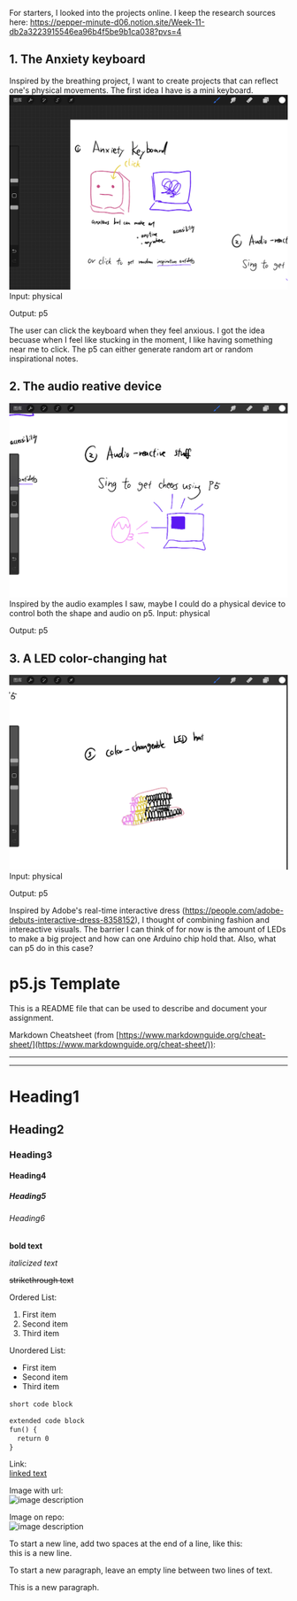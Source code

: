 For starters, I looked into the projects online. I keep the research sources here: https://pepper-minute-d06.notion.site/Week-11-db2a3223915546ea96b4f5be9b1ca038?pvs=4   
  
## 1. The Anxiety keyboard
Inspired by the breathing project, I want to create projects that can reflect one's physical movements. The first idea I have is a mini keyboard. 
![image description](./1.PNG)
Input: physical
  
Output: p5
  
The user can click the keyboard when they feel anxious. I got the idea becuase when I feel like stucking in the moment, I like having something near me to click. The p5 can either generate random art or random inspirational notes.


## 2. The audio reative device 
![image description](./2.PNG)
Inspired by the audio examples I saw, maybe I could do a physical device to control both the shape and audio on p5. 
Input: physical  
  
Output: p5
  

## 3. A LED color-changing hat
![image description](./3.PNG)
Input: physical  
  
Output: p5 
  
Inspired by Adobe's real-time interactive dress (https://people.com/adobe-debuts-interactive-dress-8358152), I thought of combining fashion and intereactive visuals. The barrier I can think of for now is the amount of LEDs to make a big project and how can one Arduino chip hold that. Also, what can p5 do in this case? 





# p5.js Template

This is a README file that can be used to describe and document your assignment.

Markdown Cheatsheet (from [https://www.markdownguide.org/cheat-sheet/](https://www.markdownguide.org/cheat-sheet/)):

---
---

# Heading1
## Heading2
### Heading3
#### Heading4
##### Heading5
###### Heading6

**bold text**

*italicized text*

~~strikethrough text~~

Ordered List:
1. First item
2. Second item
3. Third item

Unordered List:
- First item
- Second item
- Third item

`short code block`

```
extended code block
fun() {
  return 0
}
```

Link:  
[linked text](https://www.example.com)


Image with url:  
![image description](https://dm-gy-6063-2023f-d.github.io/assets/homework/02/clark-espaco-modulado-00.jpg)


Image on repo:  
![image description](./file-name.jpg)


To start a new line, add two spaces at the end of a line, like this:  
this is a new line.


To start a new paragraph, leave an empty line between two lines of text.

This is a new paragraph.
